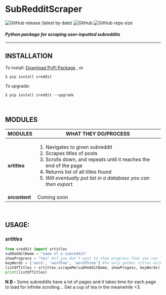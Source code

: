 # SubRedditScraper
![GitHub release (latest by date)](https://img.shields.io/github/v/release/Mandy-cyber/SubRedditScraper?color=%23ff5373&display_name=tag&style=flat-square)  ![GitHub](https://img.shields.io/github/license/Mandy-cyber/SubRedditScraper?color=%23bce1ff&style=flat-square)  ![GitHub repo size](https://img.shields.io/github/repo-size/Mandy-cyber/SubRedditScraper?color=%23ffcbc6&style=flat-square)
#### *Python package for scraping user-inputted subreddits*
---
## **INSTALLATION**
To install:
[Download PyPi Package](https://pypi.org/project/sreddit/#files) , or <br>
```$
$ pip install sreddit
```
To upgrade:
```$
$ pip install sreddit --upgrade
```
<br>

## **MODULES**

MODULES | WHAT THEY DO/PROCESS
------------ | -------------
**srtitles** | <ol><li>Navigates to given subreddit</li><li>Scrapes titles of posts</li><li>Scrolls down, and repeats until it reaches the end of the page</li><li>Returns list of all titles found</li><li>_Will eventually put list in a database you can then export._</li></ol>
**srcontent** | Coming soon

<br>

## **USAGE:**
### _srtitles_

```python
from sreddit import srtitles
subRedditName = "name of a subreddit"
showProgress = "Yes" #if you don't want to show progress then you can leave string blank
keyWords = ['word', 'wordTwo', 'wordThree'] #to only gather titles with one or more of these keywords in it. you can leave the list blank ['']
listOfTitles = srtitles.scrapeMe(subRedditName, showProgess, keyWords)
print(listOfTitles)
```
<b>N.B -</b> Some subreddits have a lot of pages and it takes time for each page to load for infinite scrolling... Get a cup of tea in the meanwhile <3.




